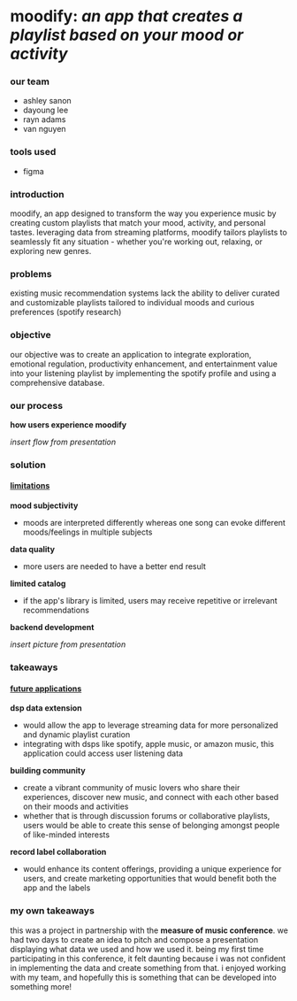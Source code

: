 # moodify: *an app that creates a playlist based on your mood or activity*

### our team
- ashley sanon
- dayoung lee
- rayn adams
- van nguyen

### tools used
- figma

### introduction
moodify, an app designed to transform the way you experience music by creating custom playlists that match your mood, activity, and personal tastes. leveraging data from streaming platforms, moodify tailors playlists to seamlessly fit any situation - whether you're working out, relaxing, or exploring new genres.

### problems 
existing music recommendation systems lack the ability to deliver curated and customizable playlists tailored to individual moods and curious preferences (spotify research)

### objective
our objective was to create an application to integrate exploration, emotional regulation, productivity enhancement, and entertainment value into your listening playlist by implementing the spotify profile and using a comprehensive database.

### our process
**how users experience moodify**

*insert flow from presentation*



### solution
#### <u>limitations</u>
**mood subjectivity**
- moods are interpreted differently whereas one song can evoke different moods/feelings in multiple subjects

**data quality**
- more users are needed to have a better end result

**limited catalog**
- if the app's library is limited, users may receive repetitive or irrelevant recommendations

**backend development**

*insert picture from presentation*


### takeaways
#### <u>future applications</u>
**dsp data extension**
- would allow the app to leverage streaming data for more personalized and dynamic playlist curation
- integrating with dsps like spotify, apple music, or amazon music, this application could access user listening data

**building community**
- create a vibrant community of music lovers who share their experiences, discover new music, and connect with each other based on their moods and activities
- whether that is through discussion forums or collaborative playlists, users would be able to create this sense of belonging amongst people of like-minded interests

**record label collaboration**
- would enhance its content offerings, providing a unique experience for users, and create marketing opportunities that would benefit both the app and the labels


### my own takeaways
this was a project in partnership with the **measure of music conference**. we had two days to create an idea to pitch and compose a presentation displaying what data we used and how we used it. being my first time participating in this conference, it felt daunting because i was not confident in implementing the data and create something from that. i enjoyed working with my team, and hopefully this is something that can be developed into something more!

